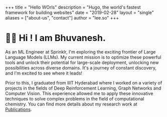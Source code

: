 +++
title = "Hello WOrls"
description = "Hugo, the world's fastest framework for building websites"
date = "2019-02-28"
layout = "single"
aliases = ["about-us", "contact"]
author = "lee.so"
+++

# 👋🏽  Hi ! I am Bhuvanesh.

As an ML Engineer at Sprinklr, I'm exploring the exciting frontier of Large Language Models (LLMs). My current mission is to optimize these powerful tools and unlock their potential for large-scale deployment, unlocking new possibilities across diverse domains. It's a journey of constant discovery, and I'm excited to see where it leads!

Prior to this, I graduated from IIIT Hyderabad where I worked on a variety of projects in the fields of Deep Reinforcement Learning, Graph Networks and Computer Vision. This experience allowed me to apply these innovative techniques to solve complex problems in the field of computational chemistry. You can find more details about my research work at [Publications](/publications).